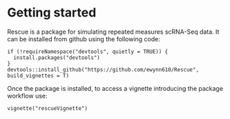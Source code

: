 # Getting started 

Rescue is a package for simulating repeated measures scRNA-Seq data. It can be installed from github using the following code:

```{r}
if (!requireNamespace("devtools", quietly = TRUE)) {
  install.packages("devtools")
}
devtools::install_github("https://github.com/ewynn610/Rescue",  build_vignettes = T)
```

Once the package is installed, to access a vignette introducing the package workflow use:
```{r}
vignette("rescueVignette")
```
